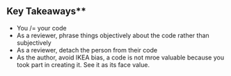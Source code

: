 ## Key Takeaways**
- You /= your code
- As a reviewer, phrase things objectively about the code rather than subjectively
- As a reviewer, detach the person from their code
- As the author, avoid IKEA bias, a code is not mroe valuable because you took part in creating it. See it as its face value.  
